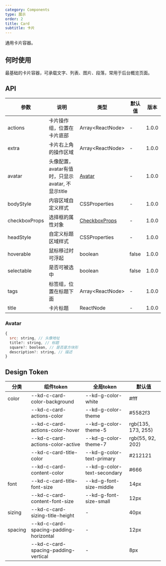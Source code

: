 ```yaml
---
category: Components
type: 展示
order: 2
title: Card
subtitle: 卡片
---
```


通用卡片容器。

## 何时使用

最基础的卡片容器，可承载文字、列表、图片、段落，常用于后台概览页面。

## API

| 参数 | 说明 | 类型 | 默认值 | 版本 |
| --- | --- | --- | --- | --- |
| actions | 卡片操作组，位置在卡片底部 | Array&lt;ReactNode> | - | 1.0.0 |
| extra | 卡片右上角的操作区域 | Array&lt;ReactNode> | - | 1.0.0 |
| avatar | 头像配置，avatar有值时，只显示avatar, 不显示title | [Avatar](#Avatar) | - | 1.0.0 |
| bodyStyle | 内容区域自定义样式 | CSSProperties | - | 1.0.0 |
| checkboxProps | 选择框的属性对象 | [CheckboxProps](/components/checkbox/#API) | - | 1.0.0 |
| headStyle | 自定义标题区域样式 | CSSProperties | - | 1.0.0 |
| hoverable | 鼠标移过时可浮起 | boolean | false | 1.0.0 |
| selectable | 是否可被选中 | boolean | false | 1.0.0 |
| tags | 标签组，位置在标题下面 | Array&lt;ReactNode> | - | 1.0.0 |
| title | 卡片标题 | ReactNode | - | 1.0.0 |

### Avatar
```js
{
  src: string, // 头像地址
  title?: string, // 标题
  square?: boolean, // 是否是方块形
  description?: string, // 描述
}
```

## Design Token

| 分类 | 组件token | 全局token | 默认值 |
| --- | --- | --- | --- |
| color | --kd-c-card-color-background | --kd-g-color-white | #fff |
|  | --kd-c-card-actions-color | --kd-g-color-theme | #5582f3 |
|  | --kd-c-card-actions-color-hover | --kd-g-color-theme-5 | rgb(135, 173, 255) |
|  | --kd-c-card-actions-color-active | --kd-g-color-theme-7 | rgb(55, 92, 202) |
|  | --kd-c-card-title-color | --kd-g-color-text-primary | #212121 |
|  | --kd-c-card-content-color | --kd-g-color-text-secondary | #666 |
| font | --kd-c-card-title-font-size | --kd-g-font-size-middle | 14px |
|  | --kd-c-card-content-font-size | --kd-g-font-size-small | 12px |
| sizing | --kd-c-card-sizing-title-height | - | 40px |
| spacing | --kd-c-card-spacing-padding-horizontal | - | 12px |
|  | --kd-c-card-spacing-padding-vertical | - | 8px |

